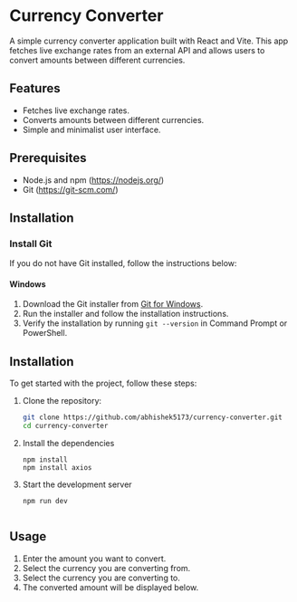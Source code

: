 # Currency Converter

A simple currency converter application built with React and Vite. This app fetches live exchange rates from an external API and allows users to convert amounts between different currencies.

## Features

- Fetches live exchange rates.
- Converts amounts between different currencies.
- Simple and minimalist user interface.

## Prerequisites

- Node.js and npm (https://nodejs.org/)
- Git (https://git-scm.com/)

## Installation

### Install Git

If you do not have Git installed, follow the instructions below:

#### Windows

1. Download the Git installer from [Git for Windows](https://git-scm.com/download/win).
2. Run the installer and follow the installation instructions.
3. Verify the installation by running `git --version` in Command Prompt or PowerShell.


## Installation

To get started with the project, follow these steps:

1. Clone the repository:
    ```bash
   git clone https://github.com/abhishek5173/currency-converter.git
   cd currency-converter

2. Install the dependencies
      ```
      npm install
      npm install axios

3. Start the development server
    ```    
    npm run dev


## Usage
1. Enter the amount you want to convert.
2. Select the currency you are converting from.
3. Select the currency you are converting to.
4. The converted amount will be displayed below.

